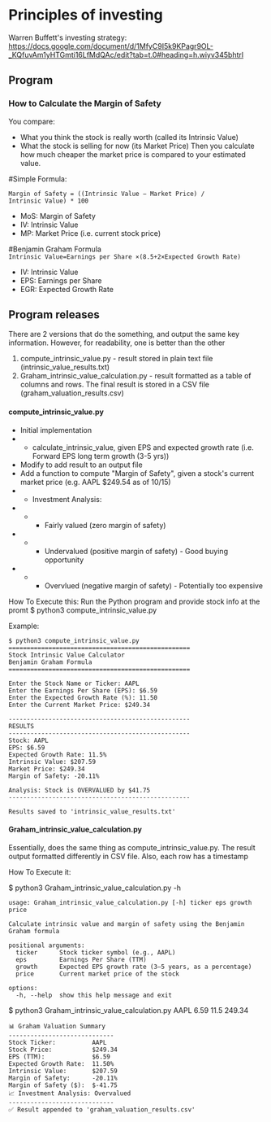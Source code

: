 
# Principles of investing
Warren Buffett's investing strategy:
https://docs.google.com/document/d/1MfyC9I5k9KPagr9OL-_KQfuvAm1yHTGmti16LfMdQAc/edit?tab=t.0#heading=h.wiyv345bhtrl

## Program 
### How to Calculate the Margin of Safety
You compare:
- What you think the stock is really worth (called its Intrinsic Value)
- What the stock is selling for now (its Market Price)
Then you calculate how much cheaper the market price is compared to your estimated value.

#Simple Formula:

`Margin of Safety = ((Intrinsic Value − Market Price) / Intrinsic Value) * 100`
- MoS: Margin of Safety
- IV: Intrinsic Value
- MP: Market Price (i.e. current stock price)

#Benjamin Graham Formula
`Intrinsic Value=Earnings per Share ×(8.5+2×Expected Growth Rate)`

- IV: Intrinsic Value
- EPS: Earnings per Share
- EGR: Expected Growth Rate

## Program releases
There are 2 versions that do the something, and output the same key information.  However, for readability, one is better than the other
1. compute_intrinsic_value.py - result stored in plain text file (intrinsic_value_results.txt)
2. Graham_intrinsic_value_calculation.py - result formatted as a table of columns and rows.  The final result is stored in a CSV file (graham_valuation_results.csv)


#### compute_intrinsic_value.py
- Initial implementation
- - calculate_intrinsic_value, given EPS and expected growth rate (i.e. Forward EPS long term growth (3-5 yrs))
- Modify to add result to an output file
- Add a function to compute "Margin of Safety", given a stock's current market price (e.g. AAPL $249.54 as of 10/15)
- - Investment Analysis:
- - - Fairly valued (zero margin of safety)
- - - Undervalued (positive margin of safety) - Good buying opportunity
- - - Overvlued (negative margin of safety) - Potentially too expensive

How To Execute this:
Run the Python program and provide stock info at the promt
$ python3 compute_intrinsic_value.py

Example:

```
$ python3 compute_intrinsic_value.py
==================================================
Stock Intrinsic Value Calculator
Benjamin Graham Formula
==================================================

Enter the Stock Name or Ticker: AAPL
Enter the Earnings Per Share (EPS): $6.59
Enter the Expected Growth Rate (%): 11.50
Enter the Current Market Price: $249.34

--------------------------------------------------
RESULTS
--------------------------------------------------
Stock: AAPL
EPS: $6.59
Expected Growth Rate: 11.5%
Intrinsic Value: $207.59
Market Price: $249.34
Margin of Safety: -20.11%

Analysis: Stock is OVERVALUED by $41.75
--------------------------------------------------

Results saved to 'intrinsic_value_results.txt'
```


#### Graham_intrinsic_value_calculation.py
Essentially, does the same thing as compute_intrinsic_value.py.  The result output formatted differently in CSV file.  Also, each row has a timestamp 

How To Execute it:

$ python3 Graham_intrinsic_value_calculation.py -h
```
usage: Graham_intrinsic_value_calculation.py [-h] ticker eps growth price

Calculate intrinsic value and margin of safety using the Benjamin Graham formula

positional arguments:
  ticker      Stock ticker symbol (e.g., AAPL)
  eps         Earnings Per Share (TTM)
  growth      Expected EPS growth rate (3–5 years, as a percentage)
  price       Current market price of the stock

options:
  -h, --help  show this help message and exit
```

$ python3 Graham_intrinsic_value_calculation.py AAPL 6.59 11.5 249.34
```
📊 Graham Valuation Summary
-----------------------------
Stock Ticker:          AAPL
Stock Price:           $249.34
EPS (TTM):             $6.59
Expected Growth Rate:  11.50%
Intrinsic Value:       $207.59
Margin of Safety:      -20.11%
Margin of Safety ($):  $-41.75
📈 Investment Analysis: Overvalued
-----------------------------
✅ Result appended to 'graham_valuation_results.csv'
```
